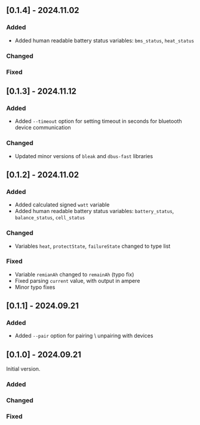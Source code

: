 ## [0.1.4] - 2024.11.02

### Added
- Added human readable battery status variables: `bms_status`, `heat_status`
 
### Changed

### Fixed

## [0.1.3] - 2024.11.12

### Added
- Added `--timeout` option for setting timeout in seconds for bluetooth device communication

### Changed
- Updated minor versions of `bleak` and `dbus-fast` libraries

## [0.1.2] - 2024.11.02

### Added
- Added calculated signed `watt` variable
- Added human readable battery status variables: `battery_status`, `balance_status`, `cell_status`

### Changed
- Variables `heat`, `protectState`, `failureState` changed to type list

### Fixed
- Variable `remianAh` changed to `remainAh` (typo fix)
- Fixed parsing `current` value, with output in ampere
- Minor typo fixes

## [0.1.1] - 2024.09.21

### Added
- Added `--pair` option for pairing \ unpairing with devices

## [0.1.0] - 2024.09.21
  
Initial version.

### Added
 
### Changed

### Fixed
